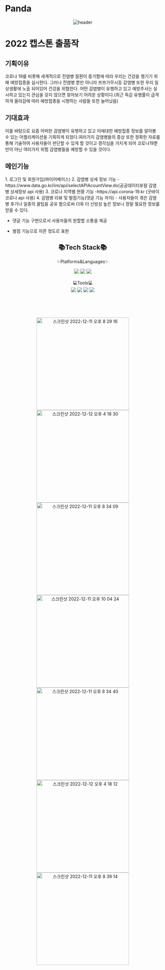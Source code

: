 # Panda
<div align="center">
  
![header](https://capsule-render.vercel.app/api?type=rounded&color=gradient&height=300&section=header&text=Panda%20&fontSize=90)

</div>
<h1>2022 캡스톤 출품작</h1>

<h2>기획이유</h2>

코로나 19를 비롯해 세계적으로 전염병 질환이 증가함에 따라 우리는 건강을 챙기기 위해 예방접종을 실시한다. 그러나 전염병 뿐만 아니라 쯔쯔가무시등 감염병 또한 우리 일상생활에 노출 되어있어 건강을 위협한다. 어떤 감염병이 유행하고 있고 예방주사는 실시하고 있는지 관심을 갖지 않으면 찾아보기 어려운 상황이다.(최근 독감 유행률이 급격하게 올라감에 따라 예방접종을 시행하는 사람들 또한 늘어났음)

<h2>기대효과</h2>

이를 바탕으로 요즘 어떠한 감염병이 유행하고 있고 이에대한 예방접종 정보를 알아볼 수 있는 어플리케이션을 기획하게 되었다.여러가지 감염병들의 증상 또한 정확한 자료를 통해 기술하여 사용자들이 판단할 수 있게 할 것이고 경각심을 가지게 되어 코로나19뿐만이 아닌 여러가지 위험 감염병들을 예방할 수 있을 것이다.

<h2>메인기능</h2>
1. 로그인 및 회원가입(파이어베이스)
2. 감염병 상세 정보 기능
  -https://www.data.go.kr/iim/api/selectAPIAcountView.do(공공데이터포털 감염병 상세정보 api 사용)
3. 코로나 지역별 현황 기능
 -https://api.corona-19.kr (굿바이 코로나 api 사용)
4. 감염병 리뷰 및 벌점기능(댓글 기능 까지)
 - 사용자들이 겪은 감염병 후기나 일종의 꿀팁을 공유 함으로써 더욱 더 신빙성 높은 정보나 정말 필요한 정보를 얻을 수 있다.
 
 - 댓글 기능 구현으로서 사용자들의 원할할 소통을 제공
   
 - 벌점 기능으로 아픈 정도르 표현


<div align=center>
<h2>📚Tech Stack📚</h2>

✨Platforms&Languages✨
</div>
<div align="center">
  <img src="https://img.shields.io/badge/Java-007396?style=flat&logo=Java&logoColor=white"/>
<img src="https://img.shields.io/badge/Firebase-FFCA28?style=flat&logo=Firebase&logoColor=white"/>
<img src="https://img.shields.io/badge/FireStore-FFCA28?style=flat&logo=Firebase&logoColor=white"/>
<br><br>
💻Tools💻
<br>
<img src="https://img.shields.io/badge/Android Studio-3DDC84?style=flat&logo=Android Studio&logoColor=white"/>
<img src="https://img.shields.io/badge/Github-181717?style=flat&logo=Github&logoColor=white"/>
<img src="https://img.shields.io/badge/Notion-000000?style=flat&logo=Notion&logoColor=white"/>
<img src="https://img.shields.io/badge/Discord-5865F2?style=flat&logo=Discord&logoColor=white"/>
<br>


</div>

<br><br><br>
<div align=center>
<img width="300" alt="스크린샷 2022-12-11 오후 8 29 16" src="https://user-images.githubusercontent.com/86508110/208295574-74e52105-e901-4042-81c4-a643ae4b0421.png">
<img width="300" alt="스크린샷 2022-12-12 오후 4 18 30" src="https://user-images.githubusercontent.com/86508110/208295563-f31e88c2-59d5-4095-a146-45649fbf36af.png">
<br>
<img width="300" alt="스크린샷 2022-12-11 오후 8 34 09" src="https://user-images.githubusercontent.com/86508110/208295575-fb5e0b52-f63d-4dbd-b71b-de5ccc7d601d.png">
<img width="300" alt="스크린샷 2022-12-11 오후 10 04 24" src="https://user-images.githubusercontent.com/86508110/208295572-8e9b180d-9e25-41cf-abd5-7a44f7fb1ce8.png"><br>
<img width="300" alt="스크린샷 2022-12-11 오후 8 34 40" src="https://user-images.githubusercontent.com/86508110/208295570-5ece8800-242a-42b2-b332-fb7ceedbc8e7.png">
<img width="300" alt="스크린샷 2022-12-12 오후 4 18 12" src="https://user-images.githubusercontent.com/86508110/208295569-b0f37a3d-0b4a-4e38-aff8-0e2175f0ddd7.png"><br>
<img width="300" alt="스크린샷 2022-12-11 오후 8 39 14" src="https://user-images.githubusercontent.com/86508110/208295579-7196eee0-57a5-42bf-944f-123b216e2574.png">
</div>
